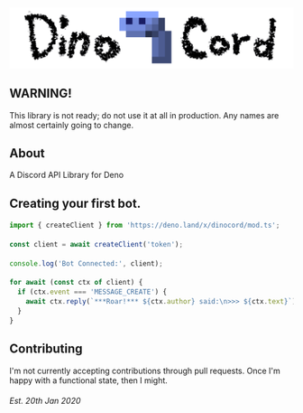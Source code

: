 ![DinoCord](docs/banner.png)

## WARNING!
This library is not ready; do not use it at all in production. Any names are almost certainly going to change.

## About
A Discord API Library for Deno

## Creating your first bot.
```js
import { createClient } from 'https://deno.land/x/dinocord/mod.ts';

const client = await createClient('token');

console.log('Bot Connected:', client);

for await (const ctx of client) {
  if (ctx.event === 'MESSAGE_CREATE') {
    await ctx.reply(`***Roar!*** ${ctx.author} said:\n>>> ${ctx.text}`);
  }
}
```

<!--## API Documentation
Can be found [here](doc.md). Currently is hand-generated.-->

<!--## API Checklist
See how far along the implementation is [here](CHECKLIST.md).-->

## Contributing
I'm not currently accepting contributions through pull requests.
Once I'm happy with a functional state, then I might.

###### Est. 20th Jan 2020
